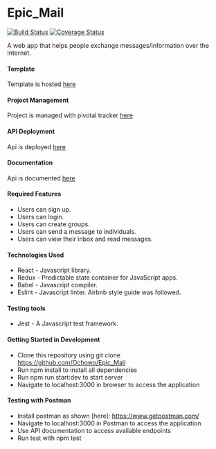 # Epic_Mail
[![Build Status](https://travis-ci.com/Ochowo/Epic_Mail.svg?branch=develop)](https://travis-ci.com/Ochowo/Epic_Mail)
[![Coverage Status](https://coveralls.io/repos/github/Ochowo/Epic_Mail/badge.svg?branch=develop)](https://coveralls.io/github/Ochowo/Epic_Mail?branch=develop)


A web app that helps people exchange messages/information over the internet.

#### Template
Template is hosted [here](https://epic-mail001-staging.herokuapp.com/)

#### Project Management
Project is managed with pivotal tracker [here](https://www.pivotaltracker.com/n/projects/2401191)

#### API Deployment
Api is deployed [here](https://epic-mail02.herokuapp.com/)

#### Documentation
Api is documented [here](https://epicmail1.docs.apiary.io/#)

#### Required Features
* Users can sign up.
* Users can login.
* Users can create groups.
* Users can send a message to individuals.
* Users can view their inbox and read messages.

#### Technologies Used
* React - Javascript library.
* Redux - Predictable state container for JavaScript apps.
* Babel - Javascript compiler.
* Eslint - Javascript linter. Airbnb style guide was followed.

#### Testing tools
* Jest - A Javascript test framework.

#### Getting Started in Development
* Clone this repository using git clone https://github.com/Ochowo/Epic_Mail
* Run npm install to install all dependencies
* Run npm run start:dev to start server
* Navigate to localhost:3000 in browser to access the application

#### Testing with Postman
* Install postman as shown [here]: https://www.getpostman.com/
* Navigate to localhost:3000 in Postman to access the application
* Use API documentation to access available endpoints
* Run test with npm test
